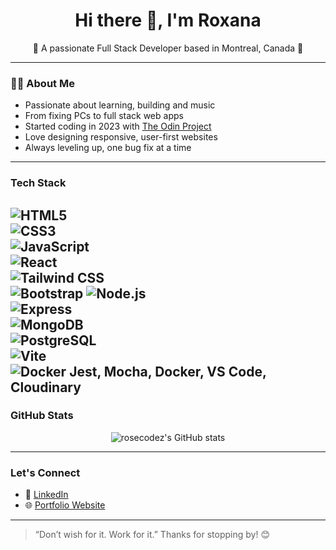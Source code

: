 <h1 align="center">Hi there 👋, I'm Roxana</h1>
<p align="center">🌸 A passionate Full Stack Developer based in Montreal, Canada 🌸</p>

---

### 👩‍💻 About Me

- Passionate about learning, building and music
- From fixing PCs to full stack web apps
- Started coding in 2023 with [The Odin Project](https://www.theodinproject.com/)  
- Love designing responsive, user-first websites  
- Always leveling up, one bug fix at a time 

---

### Tech Stack

![HTML5](https://img.shields.io/badge/-HTML5-E34F26?logo=html5&logoColor=white)  
![CSS3](https://img.shields.io/badge/-CSS3-1572B6?logo=css3&logoColor=white)  
![JavaScript](https://img.shields.io/badge/-JavaScript-F7DF1E?logo=javascript&logoColor=black)  
![React](https://img.shields.io/badge/-React-61DAFB?logo=react&logoColor=black)  
![Tailwind CSS](https://img.shields.io/badge/-TailwindCSS-38B2AC?logo=tailwind-css&logoColor=white)  
![Bootstrap](https://img.shields.io/badge/-Bootstrap-7952B3?logo=bootstrap&logoColor=white)
![Node.js](https://img.shields.io/badge/-Node.js-339933?logo=node.js&logoColor=white)  
![Express](https://img.shields.io/badge/-Express-black?logo=express&logoColor=white)  
![MongoDB](https://img.shields.io/badge/-MongoDB-47A248?logo=mongodb&logoColor=white)  
![PostgreSQL](https://img.shields.io/badge/-PostgreSQL-336791?logo=postgresql&logoColor=white)  
![Vite](https://img.shields.io/badge/-Vite-646CFF?logo=vite&logoColor=white)  
![Docker](https://img.shields.io/badge/-Docker-2496ED?logo=docker&logoColor=white)
Jest, Mocha, Docker, VS Code, Cloudinary
---

### GitHub Stats

<p align="center">
  <img src="https://github-readme-stats.vercel.app/api?username=rosecodez&show_icons=true&theme=tokyonight" alt="rosecodez's GitHub stats" />
</p>

---

### Let's Connect

- 💼 [LinkedIn](https://www.linkedin.com/in/your-link)
- 🌐 [Portfolio Website](https://rosecodez.github.io/Portfolio-Website)

---

> “Don’t wish for it. Work for it.” 
Thanks for stopping by! 😊
